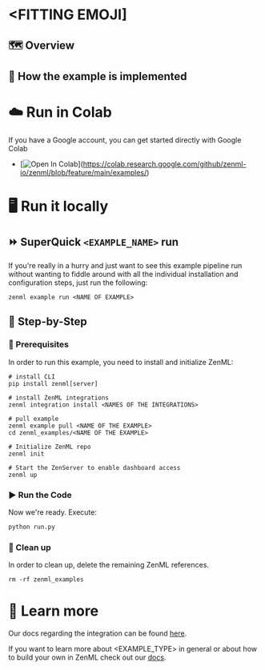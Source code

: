 <!-- Remove these comments -->
<!-- markdown-link-check-disable -->

# <FITTING EMOJI] <NAME OF THE INTEGRATION AND WHAT IT DOES>

<MOTIVATION OF WHY THIS IS RELEVANT>

## 🗺 Overview

<HOW THIS INTERFACES WITH ZENML>

## 🧰 How the example is implemented

<WHAT SHOULD THE USER EXPECT WHEN GOING THROUGH THE EXAMPLE>

<HIGHLIGHT INTERESTING CODE SNIPPETS>

<OPTIONALLY SHOW INTERESTING GRAPHICS OF WHAT OUTPUT TO EXPECT>

<IN CASE OF HIGH COMPLEXITY: AN ARCHITECTURE DIAGRAM>

# ☁️ Run in Colab

<ONLY WRITE THIS IF A NOTEBOOK IS SUPPLIED>

If you have a Google account, you can get started directly with Google Colab

- [![Open In Colab](https://colab.research.google.com/assets/colab-badge.svg)](https://colab.research.google.com/github/zenml-io/zenml/blob/feature/main/examples/<INSERT
  THE PATH TO THE NOTEBOOK HERE>)

# 🖥 Run it locally

## ⏩ SuperQuick `<EXAMPLE_NAME>` run

<ONLY ADD THIS SECTION IF A setup.sh FILE IS INCLUDED IN THE EXAMPLE>

If you're really in a hurry and just want to see this example pipeline run
without wanting to fiddle around with all the individual installation and
configuration steps, just run the following:

```shell
zenml example run <NAME OF EXAMPLE>
```

## 👣 Step-by-Step

### 📄 Prerequisites

In order to run this example, you need to install and initialize ZenML:

```shell
# install CLI
pip install zenml[server]

# install ZenML integrations
zenml integration install <NAMES OF THE INTEGRATIONS>

# pull example
zenml example pull <NAME OF THE EXAMPLE>
cd zenml_examples/<NAME OF THE EXAMPLE>

# Initialize ZenML repo
zenml init

# Start the ZenServer to enable dashboard access
zenml up
```

### ▶️ Run the Code

Now we're ready. Execute:

```bash
python run.py
```

### 🧽 Clean up

In order to clean up, delete the remaining ZenML references.

```shell
rm -rf zenml_examples
```

# 📜 Learn more

Our docs regarding the <NAME OF THE INTEGRATION> integration can be
found [here](<LINK TO THE DOCS>).

If you want to learn more about <EXAMPLE_TYPE> in general or about how to build
your own <TYPE OF THE INTEGRATION> in ZenML
check out our [docs](<LINK TO THE DOCS>).
